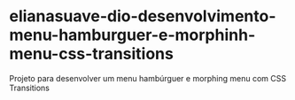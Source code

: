 # elianasuave-dio-desenvolvimento-menu-hamburguer-e-morphinh-menu-css-transitions
Projeto para desenvolver um menu hambúrguer e morphing menu com CSS Transitions
